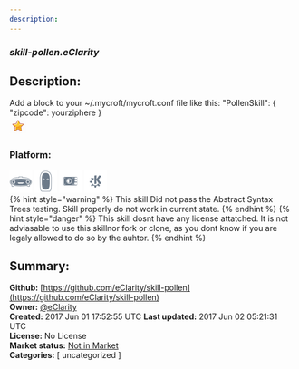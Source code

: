 ```yaml
---
description: 
---
```


### _skill-pollen.eClarity_  
## Description:  
Add a block to your ~/.mycroft/mycroft.conf file like this:
"PollenSkill": {
"zipcode": yourziphere
}  
![](../.gitbook/assets/star.png)  
### Platform:  
 ![Mark I](../.gitbook/assets/mark-1-icon.png)  ![Mark II](../.gitbook/assets/mark-2-icon.png)  ![Picroft](../.gitbook/assets/picroft-icon.png)  ![plasmoid](../.gitbook/assets/kde.png)   
{% hint style="warning" %}
This skill Did not pass the Abstract Syntax Trees testing. Skill properly do not work in current state.
{% endhint %}
{% hint style="danger" %}
This skill dosnt have any license attatched. It is not adviasable to use this skillnor fork or clone, as you dont know if you are legaly allowed to do so by the auhtor.
{% endhint %}
  
## Summary:  
**Github:** [https://github.com/eClarity/skill-pollen](https://github.com/eClarity/skill-pollen)  
**Owner:** [@eClarity](https://github.com/eClarity)  
**Created:** 2017 Jun 01 17:52:55 UTC  **Last updated:** 2017 Jun 02 05:21:31 UTC  
**License:** No License  
**Market status:** [Not in Market](https://market.mycroft.ai/skill/)  
**Categories:** [ uncategorized ]   
